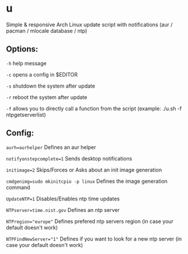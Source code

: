 # u
Simple & responsive Arch Linux update script with notifications (aur / pacman / mlocale database / ntp)

## Options:

 `-h`                                      help message
 
 `-c`                                      opens a config in $EDITOR

 `-s`                                      shutdown the system after update
 
 `-r`                                      reboot the system after update
 
 `-f`                                      allows you to directly call a function from the script (example: ./u.sh -f ntpgetserverlist)
 
## Config:

 `aurh=aurhelper`                          Defines an aur helper
 
 `notifyonstepcomplete=1`                  Sends desktop notifications 
 
 `initimage=2`                             Skips/Forces or Asks about an init image generation
 
 `cmdgenimg=sudo mkinitcpio -p linux`      Defines the image generation command
 
 `UpdateNTP=1`                             Disables/Enables ntp time updates
 
 `NTPserver=time.nist.gov`                 Defines an ntp server
 
 `NTPregion="europe"`                      Defines prefered ntp servers region (in case your default doesn't work)
 
  `NTPFindNewServer="1"`                   Defines if you want to look for a new ntp server (in case your default doesn't work)

